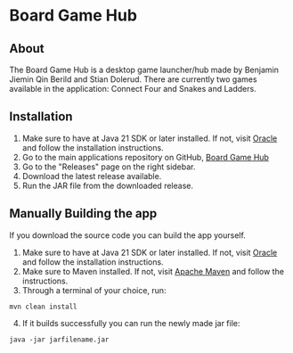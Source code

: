 # Board Game Hub

## About
The Board Game Hub is a desktop game launcher/hub made by Benjamin Jiemin Qin Berild and Stian Dolerud. There are currently two games available in the application: Connect Four and Snakes and Ladders.

## Installation
1. Make sure to have at Java 21 SDK or later installed. If not, visit [Oracle](https://www.oracle.com/java/technologies/downloads/#java21) and follow the installation instructions.
2. Go to the main applications repository on GitHub, [Board Game Hub](https://github.com/bjberild/MappeoppgaveV2025)
3. Go to the "Releases" page on the right sidebar.
4. Download the latest release available.
5. Run the JAR file from the downloaded release.

## Manually Building the app
If you download the source code you can build the app yourself.
1. Make sure to have at Java 21 SDK or later installed. If not, visit [Oracle](https://www.oracle.com/java/technologies/downloads/#java21) and follow the installation instructions.
2. Make sure to Maven installed. If not, visit [Apache Maven](https://maven.apache.org/install.html) and follow the instructions.
3. Through a terminal of your choice, run:
~~~
mvn clean install
~~~
4. If it builds successfully you can run the newly made jar file:
~~~
java -jar jarfilename.jar
~~~
